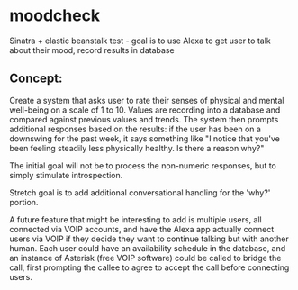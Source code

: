 # moodcheck
Sinatra + elastic beanstalk test - goal is to use Alexa to get user to talk about their mood, record results in database

## Concept:

Create a system that asks user to rate their senses of physical and mental well-being on a scale of 1 to 10. Values are recording into a database and compared against previous values and trends. The system then prompts additional responses based on the results: if the user has been on a downswing for the past week, it says something like "I notice that you've been feeling steadily less physically healthy. Is there a reason why?" 

The initial goal will not be to process the non-numeric responses, but to simply stimulate introspection. 

Stretch goal is to add additional conversational handling for the 'why?' portion. 

A future feature that might be interesting to add is multiple users, all connected via VOIP accounts, and have the Alexa app actually connect users via VOIP if they decide they want to continue talking but with another human. Each user could have an availability schedule in the database, and an instance of Asterisk (free VOIP software) could be called to bridge the call, first prompting the callee to agree to accept the call before connecting users.
